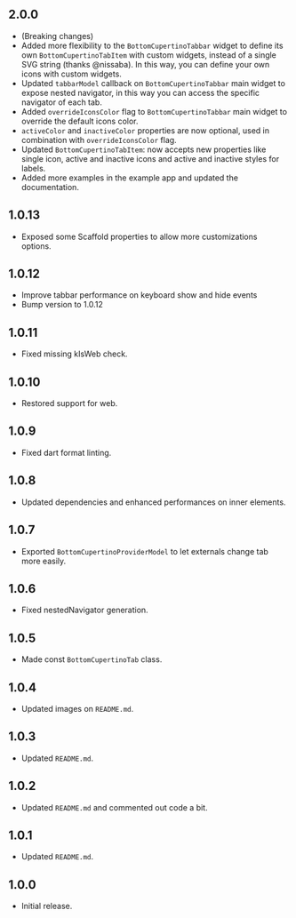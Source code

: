 ## 2.0.0
* (Breaking changes)
* Added more flexibility to the `BottomCupertinoTabbar` widget to define its own `BottomCupertinoTabItem` with custom widgets, instead of a single SVG string (thanks @nissaba). In this way, you can define your own icons with custom widgets.
* Updated `tabbarModel` callback on `BottomCupertinoTabbar` main widget to expose nested navigator, in this way you can access the specific navigator of each tab.
* Added `overrideIconsColor` flag to `BottomCupertinoTabbar` main widget to override the default icons color.
* `activeColor` and `inactiveColor` properties are now optional, used in combination with `overrideIconsColor` flag.
* Updated `BottomCupertinoTabItem`: now accepts new properties like single icon, active and inactive icons and active and inactive styles for labels.
* Added more examples in the example app and updated the documentation.

## 1.0.13

* Exposed some Scaffold properties to allow more customizations options. 

## 1.0.12

* Improve tabbar performance on keyboard show and hide events
* Bump version to 1.0.12

## 1.0.11

* Fixed missing kIsWeb check.

## 1.0.10

* Restored support for web.

## 1.0.9

* Fixed dart format linting.

## 1.0.8

* Updated dependencies and enhanced performances on inner elements.

## 1.0.7

* Exported `BottomCupertinoProviderModel` to let externals change tab more easily.

## 1.0.6

* Fixed nestedNavigator generation.

## 1.0.5

* Made const `BottomCupertinoTab` class.

## 1.0.4

* Updated images on `README.md`.

## 1.0.3

* Updated `README.md`.
 
## 1.0.2

* Updated `README.md` and commented out code a bit.

## 1.0.1

* Updated `README.md`.

## 1.0.0

* Initial release.
